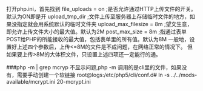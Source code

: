 打开php.ini，首先找到
file_uploads = on ;是否允许通过HTTP上传文件的开关。默认为ON即是开
upload_tmp_dir ;文件上传至服务器上存储临时文件的地方，如果没指定就会用系统默认的临时文件夹
upload_max_filesize = 8m ;望文生意，即允许上传文件大小的最大值。默认为2M
post_max_size = 8m ;指通过表单POST给PHP的所能接收的最大值，包括表单里的所有值。默认为8M
一般地，设置好上述四个参数后，上传<=8M的文件是不成问题，在网络正常的情况下。
但如果要上传>8M的大体积文件，只设置上述四项还一定能行的通。

###php -m | grep mcryp 不显示问题,php -m 调用的是cli里的文件，如果没有，需要手动创建一个软链接
root@logs:/etc/php5/cli/conf.d# ln -s ../../mods-available/mcrypt.ini 20-mcrypt.ini
